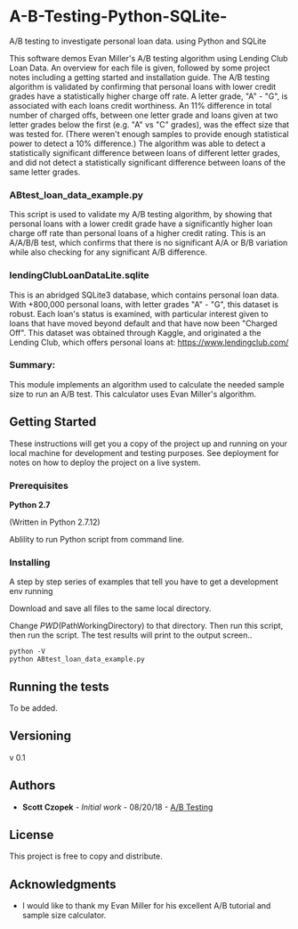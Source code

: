 # A-B-Testing-Python-SQLite-
A/B testing to investigate personal loan data.
using Python and SQLite

This software demos Evan Miller's A/B testing algorithm using Lending Club Loan Data.  An overview for each file is given, followed by some project notes including a getting started and installation guide.  The A/B testing algorithm is validated by confirming that personal loans with lower credit grades have a statistically higher charge off rate.  A letter grade, "A" - "G", is associated with each loans credit worthiness.  An 11% difference in total number of charged offs, between one letter grade and loans given at two letter grades below the first (e.g. "A" vs "C" grades), was the effect size that was tested for.  (There weren't enough samples to provide enough statistical power to detect a 10% difference.)  The algorithm was able to detect a statistically significant difference between loans of different letter grades, and did not detect a statistically significant difference between loans of the same letter grades. 



### ABtest_loan_data_example.py

This script is used to validate my A/B testing algorithm, by showing that personal loans with a lower credit grade have a significantly higher loan charge off rate than personal loans of a higher credit rating.  This is an A/A/B/B test, which confirms that there is no significant A/A or B/B variation while also checking for any significant A/B difference.

### lendingClubLoanDataLite.sqlite

This is an abridged SQLite3 database, which contains personal loan data.  With +800,000 personal loans, with letter grades "A" - "G", this dataset is robust.  Each loan's status is examined, with particular interest given to loans that have moved beyond default and that have now been "Charged Off".  This dataset was obtained through Kaggle, and originated a the Lending Club, which offers personal loans at: https://www.lendingclub.com/

### Summary: 
This module implements an algorithm used to calculate the needed sample size to run an A/B test.  This calculator uses Evan Miller's algorithm.
          
          
## Getting Started

These instructions will get you a copy of the project up and running on your local machine for development and testing purposes. See deployment for notes on how to deploy the project on a live system.

### Prerequisites

**Python 2.7**

(Written in Python 2.7.12)

Ablility to run Python script from command line.

### Installing

A step by step series of examples that tell you have to get a development env running

Download and save all files to the same local directory.

Change $PWD ($PathWorkingDirectory) to that directory. Then run this script, then run the script.  The test results will print to the output screen..

```
python -V
python ABtest_loan_data_example.py
```


## Running the tests

To be added.

## Versioning

v 0.1

## Authors

* **Scott Czopek** - *Initial work* - 08/20/18 - [A/B Testing](https://github.com/sczopek/A-B-Testing-Python-SQLite-)

## License

This project is free to copy and distribute.

## Acknowledgments

* I would like to thank my Evan Miller for his excellent A/B tutorial and sample size calculator.
